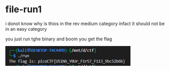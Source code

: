 # **file-run1**

i donot know why is thios in the rev medium category infact it should not be in an easy category


you just run tghe binary and boom you get the flag

![result](./img/result.png)